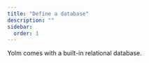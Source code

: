 ```yaml
---
title: "Define a database"
description: ""
sidebar:
  order: 1
---
```


Yolm comes with a built-in relational database.
